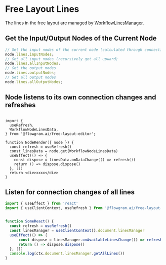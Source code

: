 # Free Layout Lines

The lines in the free layout are managed by [WorkflowLinesManager](/en/api/core/workflow-lines-manager.md).

## Get the Input/Output Nodes of the Current Node

```ts pure
// Get the input nodes of the current node (calculated through connection lines)
node.lines.inputNodes;
// Get all input nodes (recursively get all upward)
node.lines.allInputNodes;
// Get the output nodes
node.lines.outputNodes;
// Get all output nodes
node.lines.allOutputNodes;
```

## Node listens to its own connection changes and refreshes

```tsx pure

import {
  useRefresh,
  WorkflowNodeLinesData,
} from '@flowgram.ai/free-layout-editor';

function NodeRender({ node }) {
  const refresh = useRefresh()
  const linesData = node.get(WorkflowNodeLinesData)
  useEffect(() => {
    const dispose = linesData.onDataChange(() => refresh())
    return () => dispose.dispose()
  }, [])
  return <div>xxxx</div>
}

```

## Listen for connection changes of all lines

```ts pure
import { useEffect } from 'react'
import { useClientContext, useRefresh } from '@flowgram.ai/free-layout-editor'


function SomeReact() {
  const refresh = useRefresh()
  const linesManager = useClientContext().document.linesManager
  useEffect(() => {
      const dispose = linesManager.onAvailableLinesChange(() => refresh())
      return () => dispose.dispose()
  }, [])
  console.log(ctx.document.linesManager.getAllLines())
}
```
